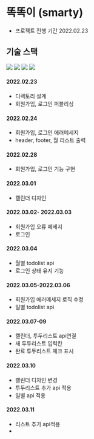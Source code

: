# 똑똑이 (smarty)
- 프로젝트 진행 기간 2022.02.23

## 기술 스택
<span><img src="https://img.shields.io/badge/HTML-e34f26?style=flat&logo=html5&logoColor=white"/></span>
<span><img src="https://img.shields.io/badge/Typescript-3178C6?style=flat&logo=typescript&logoColor=white"/></span>
<span><img src="https://img.shields.io/badge/React-61dafb?style=flat&logo=react&logoColor=white"/></span>
<span><img src="https://img.shields.io/badge/Sass-cc6699?style=flat&logo=sass&logoColor=white"/></span>

#### 2022.02.23
- 디렉토리 설계
- 회원가입, 로그인 퍼블리싱

#### 2022.02.24
- 회원가입, 로그인 에러메세지
- header, footer, 월 리스트 출력

#### 2022.02.28
- 회원가입, 로그인 기능 구현

#### 2022.03.01
- 캘린더 디자인

#### 2022.03.02- 2022.03.03
- 회원가입 오류 메세지 
- 로그인

#### 2022.03.04
- 월별 todolist api
- 로그인 상태 유지 기능

#### 2022.03.05-2022.03.06
- 회원가입 에러메세지 로직 수정
- 일별 todolist api

#### 2022.03.07-09
- 캘린더, 투두리스트 api연결
- 새 투두리스트 입력칸
- 완료 투두리스트 체크 표시

#### 2022.03.10
- 캘린더 디자인 변경
- 투두리스트 추가 api 적용
- 일별 api 적용

#### 2022.03.11
- 리스트 추가 api적용
- 